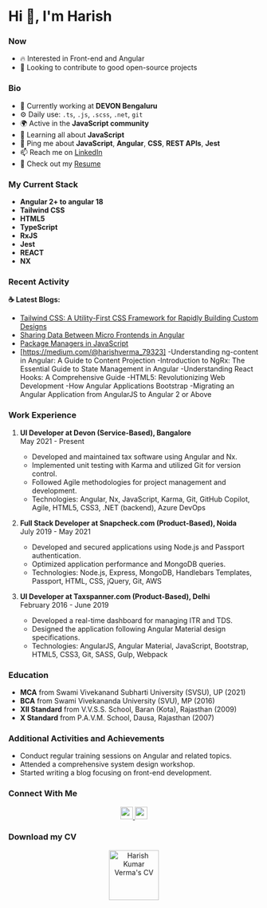 # Hi 👋, I'm Harish

### Now
- 🔥 Interested in Front-end and Angular
- 📅 Looking to contribute to good open-source projects

### Bio

- 🏢 Currently working at **DEVON Bengaluru**
- ⚙️ Daily use: `.ts`, `.js`, `.scss`, `.net`, `git`
- 🌍 Active in the **JavaScript community**
- 🌱 Learning all about **JavaScript**
- 💬 Ping me about **JavaScript**, **Angular**, **CSS**, **REST APIs**, **Jest**
- 📫 Reach me on [LinkedIn](https://www.linkedin.com/in/harish-verma-831599a7/)
- 📝 Check out my [Resume](https://github.com/harishwordpress/harishcv/raw/master/HarishKumarVerma.pdf)

### My Current Stack

- **Angular 2+ to angular 18**
- **Tailwind CSS**
- **HTML5**
- **TypeScript**
- **RxJS**
- **Jest**
- **REACT**
- **NX**

### Recent Activity

**☕ Latest Blogs:**

- [Tailwind CSS: A Utility-First CSS Framework for Rapidly Building Custom Designs](https://www.devonblog.com/software-development/tailwind-css-a-utility-first-css-framework-for-rapidly-building-custom-designs/)
- [Sharing Data Between Micro Frontends in Angular](https://www.devonblog.com/software-development/tailwind-css-a-utility-first-css-framework-for-rapidly-building-custom-designs/)
- [Package Managers in JavaScript](https://www.devonblog.com/continuous-delivery/package-managers-in-javascript/)
- [https://medium.com/@harishverma_79323]
  -Understanding ng-content in Angular: A Guide to Content Projection
  -Introduction to NgRx: The Essential Guide to State Management in Angular
  -Understanding React Hooks: A Comprehensive Guide
  -HTML5: Revolutionizing Web Development
  -How Angular Applications Bootstrap
  -Migrating an Angular Application from AngularJS to Angular 2 or Above

### Work Experience

1. **UI Developer at Devon (Service-Based), Bangalore**  
   May 2021 - Present
   - Developed and maintained tax software using Angular and Nx.
   - Implemented unit testing with Karma and utilized Git for version control.
   - Followed Agile methodologies for project management and development.
   - Technologies: Angular, Nx, JavaScript, Karma, Git, GitHub Copilot, Agile, HTML5, CSS3, .NET (backend), Azure DevOps

2. **Full Stack Developer at Snapcheck.com (Product-Based), Noida**  
   July 2019 - May 2021
   - Developed and secured applications using Node.js and Passport authentication.
   - Optimized application performance and MongoDB queries.
   - Technologies: Node.js, Express, MongoDB, Handlebars Templates, Passport, HTML, CSS, jQuery, Git, AWS

3. **UI Developer at Taxspanner.com (Product-Based), Delhi**  
   February 2016 - June 2019
   - Developed a real-time dashboard for managing ITR and TDS.
   - Designed the application following Angular Material design specifications.
   - Technologies: AngularJS, Angular Material, JavaScript, Bootstrap, HTML5, CSS3, Git, SASS, Gulp, Webpack

### Education

- **MCA** from Swami Vivekanand Subharti University (SVSU), UP (2021)
- **BCA** from Swami Vivekananda University (SVU), MP (2016)
- **XII Standard** from V.V.S.S. School, Baran (Kota), Rajasthan (2009)
- **X Standard** from P.A.V.M. School, Dausa, Rajasthan (2007)

### Additional Activities and Achievements

- Conduct regular training sessions on Angular and related topics.
- Attended a comprehensive system design workshop.
- Started writing a blog focusing on front-end development.

### Connect With Me

<p align="center">
<a href="https://www.linkedin.com/in/harish-verma-831599a7/">
  <img src="https://img.shields.io/badge/linkedin-%230077B5.svg?&style=for-the-badge&logo=linkedin&logoColor=white" height=25>
</a> 
<a href="https://www.facebook.com/harish.verma.96155">
  <img src="https://img.shields.io/badge/Facebook-1877F2?style=for-the-badge&logo=facebook&logoColor=white" height=25>
</a>
</p>

### Download my CV 
<p align="center">
  <a href="https://github.com/harishwordpress/harishcv/raw/master/HarishKumarVerma.pdf">
    <img src="https://github.com/harishwordpress/harishcv/raw/master/cv.png" width="100" alt="Harish Kumar Verma's CV">
  </a>
</p>
